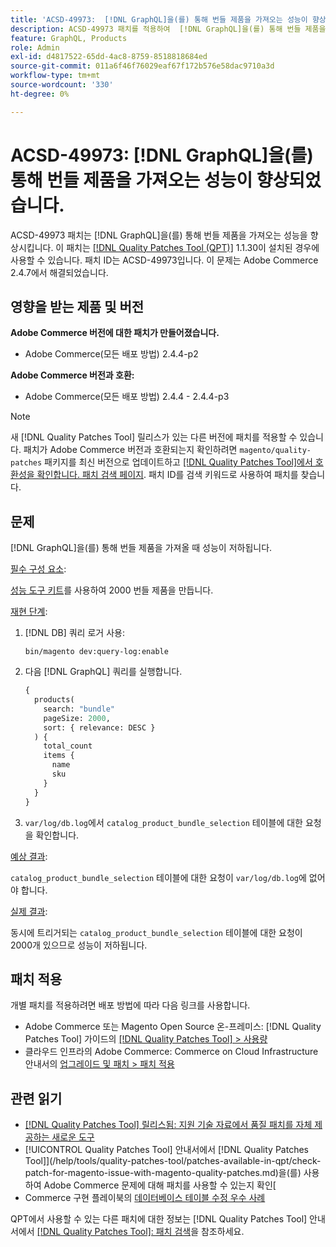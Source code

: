 ```yaml
---
title: 'ACSD-49973:  [!DNL GraphQL]을(를) 통해 번들 제품을 가져오는 성능이 향상되었습니다.'
description: ACSD-49973 패치를 적용하여  [!DNL GraphQL]을(를) 통해 번들 제품을 가져올 때 성능 저하가 발생하는 Adobe Commerce 문제를 해결합니다.
feature: GraphQL, Products
role: Admin
exl-id: d4817522-65dd-4ac8-8759-8518818684ed
source-git-commit: 011a6f46f76029eaf67f172b576e58dac9710a3d
workflow-type: tm+mt
source-wordcount: '330'
ht-degree: 0%

---
```


# ACSD-49973: [!DNL GraphQL]을(를) 통해 번들 제품을 가져오는 성능이 향상되었습니다.

ACSD-49973 패치는 [!DNL GraphQL]을(를) 통해 번들 제품을 가져오는 성능을 향상시킵니다. 이 패치는 [[!DNL Quality Patches Tool (QPT)]](https://experienceleague.adobe.com/en/docs/commerce-operations/tools/quality-patches-tool/quality-patches-tool-to-self-serve-quality-patches) 1.1.30이 설치된 경우에 사용할 수 있습니다. 패치 ID는 ACSD-49973입니다. 이 문제는 Adobe Commerce 2.4.7에서 해결되었습니다.

## 영향을 받는 제품 및 버전

**Adobe Commerce 버전에 대한 패치가 만들어졌습니다.**

* Adobe Commerce(모든 배포 방법) 2.4.4-p2

**Adobe Commerce 버전과 호환:**

* Adobe Commerce(모든 배포 방법) 2.4.4 - 2.4.4-p3

>[!NOTE]
>
>새 [!DNL Quality Patches Tool] 릴리스가 있는 다른 버전에 패치를 적용할 수 있습니다. 패치가 Adobe Commerce 버전과 호환되는지 확인하려면 `magento/quality-patches` 패키지를 최신 버전으로 업데이트하고 [[!DNL Quality Patches Tool]에서 호환성을 확인합니다. 패치 검색 페이지](https://experienceleague.adobe.com/tools/commerce-quality-patches/index.html). 패치 ID를 검색 키워드로 사용하여 패치를 찾습니다.

## 문제

[!DNL GraphQL]을(를) 통해 번들 제품을 가져올 때 성능이 저하됩니다.

<u>필수 구성 요소</u>:

[성능 도구 키트](https://experienceleague.adobe.com/docs/commerce-operations/configuration-guide/cli/generate-data.html)를 사용하여 2000 번들 제품을 만듭니다.

<u>재현 단계</u>:

1. [!DNL DB] 쿼리 로거 사용:

   ```
   bin/magento dev:query-log:enable
   ```

1. 다음 [!DNL GraphQL] 쿼리를 실행합니다.

   ```GraphQL
   {
     products(
       search: "bundle"
       pageSize: 2000,
       sort: { relevance: DESC }
     ) {
       total_count
       items {
         name
         sku
       }
     }
   }
   ```

1. `var/log/db.log`에서 `catalog_product_bundle_selection` 테이블에 대한 요청을 확인합니다.

<u>예상 결과</u>:

`catalog_product_bundle_selection` 테이블에 대한 요청이 `var/log/db.log`에 없어야 합니다.

<u>실제 결과</u>:

동시에 트리거되는 `catalog_product_bundle_selection` 테이블에 대한 요청이 2000개 있으므로 성능이 저하됩니다.

## 패치 적용

개별 패치를 적용하려면 배포 방법에 따라 다음 링크를 사용합니다.

* Adobe Commerce 또는 Magento Open Source 온-프레미스: [!DNL Quality Patches Tool] 가이드의 [[!DNL Quality Patches Tool] > 사용량](/help/tools/quality-patches-tool/usage.md)
* 클라우드 인프라의 Adobe Commerce: Commerce on Cloud Infrastructure 안내서의 [업그레이드 및 패치 > 패치 적용](https://experienceleague.adobe.com/docs/commerce-cloud-service/user-guide/develop/upgrade/apply-patches.html)

## 관련 읽기

* [[!DNL Quality Patches Tool] 릴리스됨: 지원 기술 자료에서 품질 패치를 자체 제공하는 새로운 도구](https://experienceleague.adobe.com/en/docs/commerce-operations/tools/quality-patches-tool/quality-patches-tool-to-self-serve-quality-patches)
* [!UICONTROL Quality Patches Tool] 안내서에서  [!DNL Quality Patches Tool]](/help/tools/quality-patches-tool/patches-available-in-qpt/check-patch-for-magento-issue-with-magento-quality-patches.md)을(를) 사용하여 Adobe Commerce 문제에 대해 패치를 사용할 수 있는지 확인[
* Commerce 구현 플레이북의 [데이터베이스 테이블 수정 우수 사례](https://experienceleague.adobe.com/en/docs/commerce-operations/implementation-playbook/best-practices/development/modifying-core-and-third-party-tables#why-adobe-recommends-avoiding-modifications)

QPT에서 사용할 수 있는 다른 패치에 대한 정보는 [!DNL Quality Patches Tool] 안내서에서 [[!DNL Quality Patches Tool]: 패치 검색](https://experienceleague.adobe.com/tools/commerce-quality-patches/index.html)을 참조하세요.
